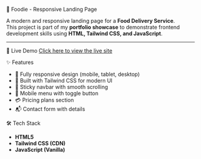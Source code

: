 🍕 Foodie - Responsive Landing Page

A modern and responsive landing page for a **Food Delivery Service**.  
This project is part of my **portfolio showcase** to demonstrate frontend development skills using **HTML, Tailwind CSS, and JavaScript**.

---

🚀 Live Demo
[Click here to view the live site](https://github.com/athar-javed72/foodie-landing-page/)


✨ Features
* 📱 Fully responsive design (mobile, tablet, desktop)  
* 🎨 Built with Tailwind CSS for modern UI  
* 🧭 Sticky navbar with smooth scrolling  
* 🍔 Mobile menu with toggle button  
* 💳 Pricing plans section  
* 📬 Contact form with details  


🛠️ Tech Stack
* **HTML5**  
* **Tailwind CSS (CDN)**  
* **JavaScript (Vanilla)**  
